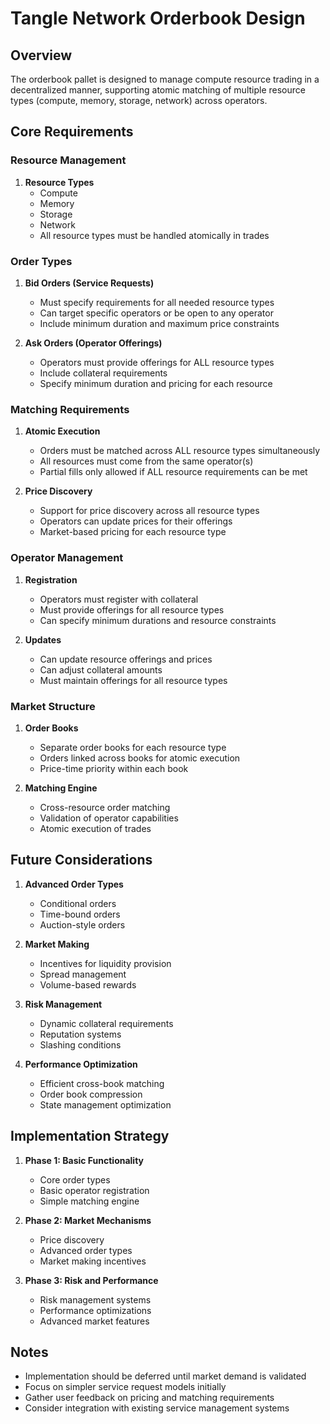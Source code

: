 # Tangle Network Orderbook Design

## Overview

The orderbook pallet is designed to manage compute resource trading in a decentralized manner, supporting atomic matching of multiple resource types (compute, memory, storage, network) across operators.

## Core Requirements

### Resource Management

1. **Resource Types**
    - Compute
    - Memory
    - Storage
    - Network
    - All resource types must be handled atomically in trades

### Order Types

1. **Bid Orders (Service Requests)**

    - Must specify requirements for all needed resource types
    - Can target specific operators or be open to any operator
    - Include minimum duration and maximum price constraints

2. **Ask Orders (Operator Offerings)**
    - Operators must provide offerings for ALL resource types
    - Include collateral requirements
    - Specify minimum duration and pricing for each resource

### Matching Requirements

1. **Atomic Execution**

    - Orders must be matched across ALL resource types simultaneously
    - All resources must come from the same operator(s)
    - Partial fills only allowed if ALL resource requirements can be met

2. **Price Discovery**
    - Support for price discovery across all resource types
    - Operators can update prices for their offerings
    - Market-based pricing for each resource type

### Operator Management

1. **Registration**

    - Operators must register with collateral
    - Must provide offerings for all resource types
    - Can specify minimum durations and resource constraints

2. **Updates**
    - Can update resource offerings and prices
    - Can adjust collateral amounts
    - Must maintain offerings for all resource types

### Market Structure

1. **Order Books**

    - Separate order books for each resource type
    - Orders linked across books for atomic execution
    - Price-time priority within each book

2. **Matching Engine**
    - Cross-resource order matching
    - Validation of operator capabilities
    - Atomic execution of trades

## Future Considerations

1. **Advanced Order Types**

    - Conditional orders
    - Time-bound orders
    - Auction-style orders

2. **Market Making**

    - Incentives for liquidity provision
    - Spread management
    - Volume-based rewards

3. **Risk Management**

    - Dynamic collateral requirements
    - Reputation systems
    - Slashing conditions

4. **Performance Optimization**
    - Efficient cross-book matching
    - Order book compression
    - State management optimization

## Implementation Strategy

1. **Phase 1: Basic Functionality**

    - Core order types
    - Basic operator registration
    - Simple matching engine

2. **Phase 2: Market Mechanisms**

    - Price discovery
    - Advanced order types
    - Market making incentives

3. **Phase 3: Risk and Performance**
    - Risk management systems
    - Performance optimizations
    - Advanced market features

## Notes

-   Implementation should be deferred until market demand is validated
-   Focus on simpler service request models initially
-   Gather user feedback on pricing and matching requirements
-   Consider integration with existing service management systems
